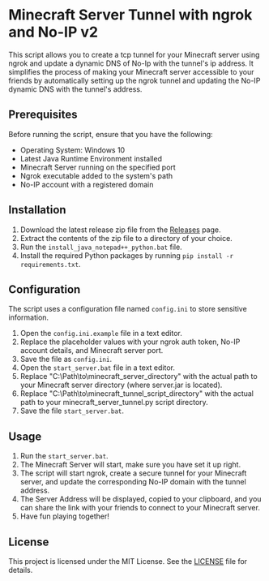 # Minecraft Server Tunnel with ngrok and No-IP v2

This script allows you to create a tcp tunnel for your Minecraft server using ngrok and update a dynamic DNS of No-Ip with the tunnel's ip address.
It simplifies the process of making your Minecraft server accessible to your friends by automatically setting up the ngrok tunnel and updating the No-IP dynamic DNS with the tunnel's address.

## Prerequisites

Before running the script, ensure that you have the following:

- Operating System: Windows 10
- Latest Java Runtime Environment installed
- Minecraft Server running on the specified port
- Ngrok executable added to the system's path
- No-IP account with a registered domain

## Installation

1. Download the latest release zip file from the [Releases](https://github.com/Rosty64/Minecraft-Server-Tunnel/releases) page.
2. Extract the contents of the zip file to a directory of your choice.
3. Run the `install_java_notepad++_python.bat` file.
4. Install the required Python packages by running `pip install -r requirements.txt`.

## Configuration

The script uses a configuration file named `config.ini` to store sensitive information.

1. Open the `config.ini.example` file in a text editor.
2. Replace the placeholder values with your ngrok auth token, No-IP account details, and Minecraft server port.
5. Save the file as `config.ini`.
6. Open the `start_server.bat` file in a text editor.
7. Replace "C:\Path\to\minecraft_server_directory" with the actual path to your Minecraft server directory (where server.jar is located).
8. Replace "C:\Path\to\minecraft_tunnel_script_directory" with the actual path to your minecraft_server_tunnel.py script directory.
9. Save the file `start_server.bat`.

## Usage

1. Run the `start_server.bat`.
2. The Minecraft Server will start, make sure you have set it up right.
3. The script will start ngrok, create a secure tunnel for your Minecraft server, and update the corresponding No-IP domain with the tunnel address.
4. The Server Address will be displayed, copied to your clipboard, and you can share the link with your friends to connect to your Minecraft server.
5. Have fun playing together!

## License

This project is licensed under the MIT License. See the [LICENSE](LICENSE) file for details.
